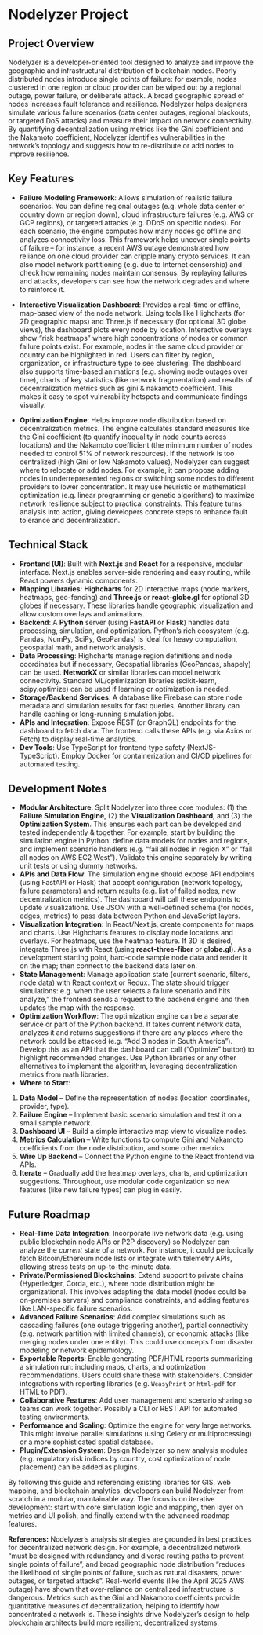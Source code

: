 # Nodelyzer Project

## Project Overview

Nodelyzer is a developer-oriented tool designed to analyze and improve the geographic and infrastructural distribution of blockchain nodes. Poorly distributed nodes introduce single points of failure: for example, nodes clustered in one region or cloud provider can be wiped out by a regional outage, power failure, or deliberate attack. A broad geographic spread of nodes increases fault tolerance and resilience. Nodelyzer helps designers simulate various failure scenarios (data center outages, regional blackouts, or targeted DoS attacks) and measure their impact on network connectivity. By quantifying decentralization using metrics like the Gini coefficient and the Nakamoto coefficient, Nodelyzer identifies vulnerabilities in the network’s topology and suggests how to re-distribute or add nodes to improve resilience.

## Key Features
- **Failure Modeling Framework**: Allows simulation of realistic failure scenarios. You can define regional outages (e.g. whole data center or country down or region down), cloud infrastructure failures (e.g. AWS or GCP regions), or targeted attacks (e.g. DDoS on specific nodes). For each scenario, the engine computes how many nodes go offline and analyzes connectivity loss. This framework helps uncover single points of failure – for instance, a recent AWS outage demonstrated how reliance on one cloud provider can cripple many crypto services. It can also model network partitioning (e.g. due to Internet censorship) and check how remaining nodes maintain consensus. By replaying failures and attacks, developers can see how the network degrades and where to reinforce it.

- **Interactive Visualization Dashboard**: Provides a real-time or offline, map-based view of the node network. Using tools like Highcharts (for 2D geographic maps) and Three.js if necessary (for optional 3D globe views), the dashboard plots every node by location. Interactive overlays show “risk heatmaps” where high concentrations of nodes or common failure points exist. For example, nodes in the same cloud provider or country can be highlighted in red. Users can filter by region, organization, or infrastructure type to see clustering. The dashboard also supports time-based animations (e.g. showing node outages over time), charts of key statistics (like network fragmentation) and results of decentralization metrics such as gini & nakamoto coefficient. This makes it easy to spot vulnerability hotspots and communicate findings visually.

- **Optimization Engine**: Helps improve node distribution based on decentralization metrics. The engine calculates standard measures like the Gini coefficient (to quantify inequality in node counts across locations) and the Nakamoto coefficient (the minimum number of nodes needed to control 51% of network resources). If the network is too centralized (high Gini or low Nakamoto values), Nodelyzer can suggest where to relocate or add nodes. For example, it can propose adding nodes in underrepresented regions or switching some nodes to different providers to lower concentration. It may use heuristic or mathematical optimization (e.g. linear programming or genetic algorithms) to maximize network resilience subject to practical constraints. This feature turns analysis into action, giving developers concrete steps to enhance fault tolerance and decentralization.

## Technical Stack

- **Frontend (UI)**: Built with **Next.js** and **React** for a responsive, modular interface. Next.js enables server-side rendering and easy routing, while React powers dynamic components.
- **Mapping Libraries**: **Highcharts** for 2D interactive maps (node markers, heatmaps, geo-fencing) and **Three.js** or **react-globe.gl** for optional 3D globes if necessary. These libraries handle geographic visualization and allow custom overlays and animations.
- **Backend**: A **Python** server (using **FastAPI** or **Flask**) handles data processing, simulation, and optimization. Python’s rich ecosystem (e.g. Pandas, NumPy, SciPy, GeoPandas) is ideal for heavy computation, geospatial math, and network analysis.
- **Data Processing**: Highcharts  manage region definitions and node coordinates but if necessary, Geospatial libraries (GeoPandas, shapely) can be used. **NetworkX** or similar libraries can model network connectivity. Standard ML/optimization libraries (scikit-learn, scipy.optimize) can be used if learning or optimization is needed.
- **Storage/Backend Services**: A database like Firebase can store node metadata and simulation results for fast queries. Another library can handle caching or long-running simulation jobs.
- **APIs and Integration**: Expose REST (or GraphQL) endpoints for the dashboard to fetch data. The frontend calls these APIs (e.g. via Axios or Fetch) to display real-time analytics.
- **Dev Tools**: Use TypeScript for frontend type safety (NextJS-TypeScript). Employ Docker for containerization and CI/CD pipelines for automated testing.

## Development Notes

- **Modular Architecture**: Split Nodelyzer into three core modules: (1) the **Failure Simulation Engine**, (2) the **Visualization Dashboard**, and (3) the **Optimization System**. This ensures each part can be developed and tested independently & together. For example, start by building the simulation engine in Python: define data models for nodes and regions, and implement scenario handlers (e.g. “fail all nodes in region X” or “fail all nodes on AWS EC2 West”). Validate this engine separately by writing unit tests or using dummy networks.
- **APIs and Data Flow**: The simulation engine should expose API endpoints (using FastAPI or Flask) that accept configuration (network topology, failure parameters) and return results (e.g. list of failed nodes, new decentralization metrics). The dashboard will call these endpoints to update visualizations. Use JSON with a well-defined schema (for nodes, edges, metrics) to pass data between Python and JavaScript layers.
- **Visualization Integration**: In React/Next.js, create components for maps and charts. Use Highcharts features to display node locations and overlays. For heatmaps, use the heatmap feature. If 3D is desired, integrate Three.js with React (using **react-three-fiber** or **globe.gl**). As a development starting point, hard-code sample node data and render it on the map; then connect to the backend data later on.
- **State Management**: Manage application state (current scenario, filters, node data) with React context or Redux. The state should trigger simulations: e.g. when the user selects a failure scenario and hits analyze,” the frontend sends a request to the backend engine and then updates the map with the response.
- **Optimization Workflow**: The optimization engine can be a separate service or part of the Python backend. It takes current network data, analyzes it and returns suggestions if there are any places where the network could be attacked (e.g. “Add 3 nodes in South America”). Develop this as an API that the dashboard can call (“Optimize” button) to highlight recommended changes. Use Python libraries or any other alternatives to implement the algorithm, leveraging decentralization metrics from math libraries.
- **Where to Start**: 
1) **Data Model** – Define the representation of nodes (location coordinates, provider, type). 
2) **Failure Engine** – Implement basic scenario simulation and test it on a small sample network. 
3) **Dashboard UI** – Build a simple interactive map view to visualize nodes. 
4) **Metrics Calculation** – Write functions to compute Gini and Nakamoto coefficients from the node distribution, and some other metrics. 
5) **Wire Up Backend** – Connect the Python engine to the React frontend via APIs. 
6) **Iterate** – Gradually add the heatmap overlays, charts, and optimization suggestions. Throughout, use modular code organization so new features (like new failure types) can plug in easily.

## Future Roadmap

- **Real-Time Data Integration**: Incorporate live network data (e.g. using public blockchain node APIs or P2P discovery) so Nodelyzer can analyze the _current_ state of a network. For instance, it could periodically fetch Bitcoin/Ethereum node lists or integrate with telemetry APIs, allowing stress tests on up-to-the-minute data.
- **Private/Permissioned Blockchains**: Extend support to private chains (Hyperledger, Corda, etc.), where node distribution might be organizational. This involves adapting the data model (nodes could be on-premises servers) and compliance constraints, and adding features like LAN-specific failure scenarios.
- **Advanced Failure Scenarios**: Add complex simulations such as cascading failures (one outage triggering another), partial connectivity (e.g. network partition with limited channels), or economic attacks (like merging nodes under one entity). This could use concepts from disaster modeling or network epidemiology.
- **Exportable Reports**: Enable generating PDF/HTML reports summarizing a simulation run: including maps, charts, and optimization recommendations. Users could share these with stakeholders. Consider integrations with reporting libraries (e.g. `WeasyPrint` or `html-pdf` for HTML to PDF).
- **Collaborative Features**: Add user management and scenario sharing so teams can work together. Possibly a CLI or REST API for automated testing environments.
- **Performance and Scaling**: Optimize the engine for very large networks. This might involve parallel simulations (using Celery or multiprocessing) or a more sophisticated spatial database.
- **Plugin/Extension System**: Design Nodelyzer so new analysis modules (e.g. regulatory risk indices by country, cost optimization of node placement) can be added as plugins.

By following this guide and referencing existing libraries for GIS, web mapping, and blockchain analytics, developers can build Nodelyzer from scratch in a modular, maintainable way. The focus is on iterative development: start with core simulation logic and mapping, then layer on metrics and UI polish, and finally extend with the advanced roadmap features.

**References:** Nodelyzer’s analysis strategies are grounded in best practices for decentralized network design. For example, a decentralized network “must be designed with redundancy and diverse routing paths to prevent single points of failure”, and broad geographic node distribution “reduces the likelihood of single points of failure, such as natural disasters, power outages, or targeted attacks”. Real-world events (like the April 2025 AWS outage) have shown that over-reliance on centralized infrastructure is dangerous. Metrics such as the Gini and Nakamoto coefficients provide quantitative measures of decentralization, helping to identify how concentrated a network is. These insights drive Nodelyzer’s design to help blockchain architects build more resilient, decentralized systems.
